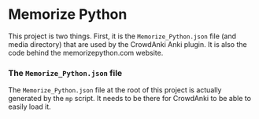 # Memorize Python

This project is two things.  First, it is the `Memorize_Python.json` file (and
media directory) that are used by the CrowdAnki Anki plugin.  It is also the
code behind the memorizepython.com website.

### The `Memorize_Python.json` file

The `Memorize_Python.json` file at the root of this project is actually
generated by the `mp` script.  It needs to be there for CrowdAnki to be able to
easily load it.
